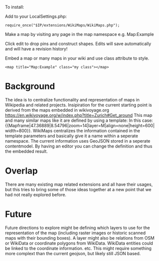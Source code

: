 To install:

Add to your LocalSettings.php:

    require_once("$IP/extensions/WikiMaps/WikiMaps.php");

Make a map by visiting any page in the map namespace e.g. Map:Example

Click edit to drop pins and construct shapes. Edits will save automatically and will have a revision history!

Embed a map or many maps in your wiki and use class attribute to style.

    <map title="Map:Example" class="my class"></map>

# Background
The idea is to centralize functionality and representation of maps in Wikipedia and related projects. Insipiration for the current starting point is derived from the maps embedded in wikivoyage.org https://en.wikivoyage.org/w/index.php?title=Zurich#Get_around
This map and many similar maps like it are defined by using a template: In this case: {{Mapframe|47.36889|8.54796|zoom=14|layer=M|align=none|height=600|width=800}}. WikiMaps centralizes the information contained in the template parameters and basically give it a name within a seperate namespace. The current information uses GeoJSON stored in a seperate contentmodel. By having an editor you can change the definition and thus the embedded result.

# Overlap
There are many existing map related extensions and all have their usages, but this tries to bring some of those ideas together at a new point that we had not really explored before.

# Future
Future directions to explore might be defining which layers to use for the representation of the map (including raster images or historic scanned maps with their bounding boxes). A layer might also be relations from OSM or WikiData or coordinate polygons from WikiData. WikiData entities could be linked to the coordinate information. etc. This might require something more complext than the current geojson, but likely still JSON based.
